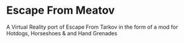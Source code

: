 # Escape From Meatov
 
 A Virtual Reality port of Escape From Tarkov in the form of a mod for Hotdogs, Horseshoes & and Hand Grenades
